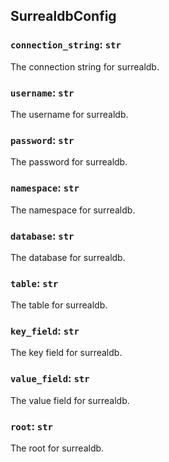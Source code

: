## SurrealdbConfig

### `connection_string`: `str`

The connection string for surrealdb.

### `username`: `str`

The username for surrealdb.

### `password`: `str`

The password for surrealdb.

### `namespace`: `str`

The namespace for surrealdb.

### `database`: `str`

The database for surrealdb.

### `table`: `str`

The table for surrealdb.

### `key_field`: `str`

The key field for surrealdb.

### `value_field`: `str`

The value field for surrealdb.

### `root`: `str`

The root for surrealdb.

